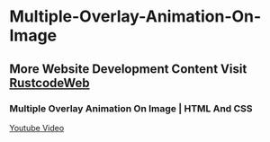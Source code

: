 # Multiple-Overlay-Animation-On-Image

## More Website Development Content Visit [RustcodeWeb](https://www.rustcodeweb.com/)

### Multiple Overlay Animation On Image | HTML And CSS
[Youtube Video](https://youtu.be/GXx1ubQl4Dg)
